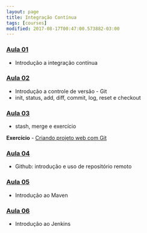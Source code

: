 ```yaml
---
layout: page
title: Integração Contínua
tags: [courses]
modified: 2017-08-17T00:47:00.573882-03:00
---
```


### <a href="https://docs.google.com/presentation/d/1EKugrdo4ONhrFuxWVBeng7CE1U0kmqz59ccktB3ARvE" target="_blank">Aula 01</a>
* Introdução a integração contínua

### <a href="https://docs.google.com/presentation/d/1669EsZWkTyDMnkG5J0oZ--8MiIC8we62RKzzc9cqWbE" target="_blank">Aula 02</a>
* Introdução a controle de versão - Git
* init, status, add, diff, commit, log, reset e checkout

### <a href="https://docs.google.com/presentation/d/19t-r0gygPTpl5AZ2xYrr9P_EIzF-YQvrsF5ddnL3b3o" target="_blank">Aula 03</a>
* stash, merge e exercício

**Exercício** - [Criando projeto web com Git](https://docs.google.com/document/d/1RiIWQx93WLa56gtNJg3M9b-ug28ZE3r9k6mILCNkkWo/edit?usp=sharing)

### <a href="https://docs.google.com/presentation/d/1c7dlfnWsBmllW2wsZ5BNRNLzytodYOso1-Ud523BThg" target="_blank">Aula 04</a>
* Github: introdução e uso de repositório remoto

### <a href="https://docs.google.com/presentation/d/1HdMR2ksEzN8wU87VhyHECaV8tuoV5K34mLhk1r7H7uM" target="_blank">Aula 05</a>
* Introdução ao Maven

### <a href="https://docs.google.com/presentation/d/1nQUTu-vav9_KUK-YUSaJl74JmIr75W-zHg3JvvGixiQ" target="_blank">Aula 06</a>
* Introdução ao Jenkins
